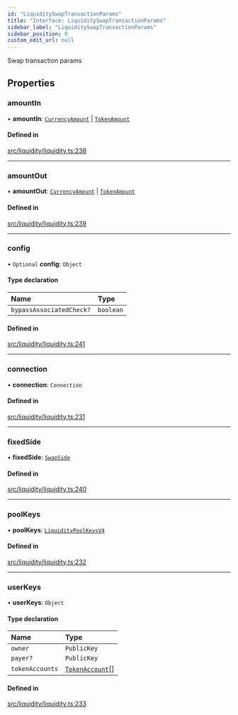 ```yaml
---
id: "LiquiditySwapTransactionParams"
title: "Interface: LiquiditySwapTransactionParams"
sidebar_label: "LiquiditySwapTransactionParams"
sidebar_position: 0
custom_edit_url: null
---
```


Swap transaction params

## Properties

### amountIn

• **amountIn**: [`CurrencyAmount`](../classes/CurrencyAmount.md) \| [`TokenAmount`](../classes/TokenAmount.md)

#### Defined in

[src/liquidity/liquidity.ts:238](https://github.com/alpha-defi/raydium-sdk/blob/ce1010a/src/liquidity/liquidity.ts#L238)

___

### amountOut

• **amountOut**: [`CurrencyAmount`](../classes/CurrencyAmount.md) \| [`TokenAmount`](../classes/TokenAmount.md)

#### Defined in

[src/liquidity/liquidity.ts:239](https://github.com/alpha-defi/raydium-sdk/blob/ce1010a/src/liquidity/liquidity.ts#L239)

___

### config

• `Optional` **config**: `Object`

#### Type declaration

| Name | Type |
| :------ | :------ |
| `bypassAssociatedCheck?` | `boolean` |

#### Defined in

[src/liquidity/liquidity.ts:241](https://github.com/alpha-defi/raydium-sdk/blob/ce1010a/src/liquidity/liquidity.ts#L241)

___

### connection

• **connection**: `Connection`

#### Defined in

[src/liquidity/liquidity.ts:231](https://github.com/alpha-defi/raydium-sdk/blob/ce1010a/src/liquidity/liquidity.ts#L231)

___

### fixedSide

• **fixedSide**: [`SwapSide`](../modules.md#swapside)

#### Defined in

[src/liquidity/liquidity.ts:240](https://github.com/alpha-defi/raydium-sdk/blob/ce1010a/src/liquidity/liquidity.ts#L240)

___

### poolKeys

• **poolKeys**: [`LiquidityPoolKeysV4`](../modules.md#liquiditypoolkeysv4)

#### Defined in

[src/liquidity/liquidity.ts:232](https://github.com/alpha-defi/raydium-sdk/blob/ce1010a/src/liquidity/liquidity.ts#L232)

___

### userKeys

• **userKeys**: `Object`

#### Type declaration

| Name | Type |
| :------ | :------ |
| `owner` | `PublicKey` |
| `payer?` | `PublicKey` |
| `tokenAccounts` | [`TokenAccount`](TokenAccount.md)[] |

#### Defined in

[src/liquidity/liquidity.ts:233](https://github.com/alpha-defi/raydium-sdk/blob/ce1010a/src/liquidity/liquidity.ts#L233)
